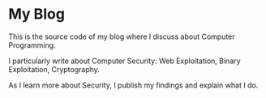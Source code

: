 # My Blog

This is the source code of my blog where I discuss about Computer Programming.

I particularly write about Computer Security: Web Exploitation, Binary Exploitation, Cryptography.

As I learn more about Security, I publish my findings and explain what I do.
